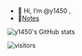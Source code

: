 - 👋 Hi, I’m @y1450 , 
- 📔[Notes](https://y1450.vercel.app/)


![y1450's GitHub stats](https://github-readme-stats-git-masterrstaa-rickstaa.vercel.app/api?username=y1450&show_icons=true)

![visitors](https://visitor-badge.laobi.icu/badge?page_id=kunal-kushwaha.kunal-kushwaha)
<!---
y1450/y1450 is a ✨ special ✨ repository because its `README.md` (this file) appears on your GitHub profile.
You can click the Preview link to take a look at your changes.
--->
